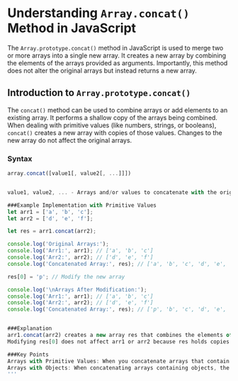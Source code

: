 # Understanding `Array.concat()` Method in JavaScript

The `Array.prototype.concat()` method in JavaScript is used to merge two or more arrays into a single new array. It creates a new array by combining the elements of the arrays provided as arguments. Importantly, this method does not alter the original arrays but instead returns a new array.

## Introduction to `Array.prototype.concat()`

The `concat()` method can be used to combine arrays or add elements to an existing array. It performs a shallow copy of the arrays being combined. When dealing with primitive values (like numbers, strings, or booleans), `concat()` creates a new array with copies of those values. Changes to the new array do not affect the original arrays.

### Syntax

```javascript
array.concat([value1[, value2[, ...]]])


value1, value2, ... - Arrays and/or values to concatenate with the original array. These values are added to the end of the new array.

###Example Implementation with Primitive Values
let arr1 = ['a', 'b', 'c'];
let arr2 = ['d', 'e', 'f'];

let res = arr1.concat(arr2);

console.log('Original Arrays:');
console.log('Arr1:', arr1); // ['a', 'b', 'c']
console.log('Arr2:', arr2); // ['d', 'e', 'f']
console.log('Concatenated Array:', res); // ['a', 'b', 'c', 'd', 'e', 'f']

res[0] = 'p'; // Modify the new array

console.log('\nArrays After Modification:');
console.log('Arr1:', arr1); // ['a', 'b', 'c']
console.log('Arr2:', arr2); // ['d', 'e', 'f']
console.log('Concatenated Array:', res); // ['p', 'b', 'c', 'd', 'e', 'f']


###Explanation
arr1.concat(arr2) creates a new array res that combines the elements of arr1 and arr2.
Modifying res[0] does not affect arr1 or arr2 because res holds copies of the primitive values from arr1 and arr2, not references to the original values.

###Key Points
Arrays with Primitive Values: When you concatenate arrays that contain only primitive values (like numbers, strings, or booleans), the concatenation creates a new array with copies of those values. Since primitives are copied by value (not by reference), changes to elements in the new array do not affect the original arrays.
Arrays with Objects: When concatenating arrays containing objects, the new array will hold references to the same objects. Changes to these objects in the new array will affect the original arrays because the objects are shared between them.
'''
